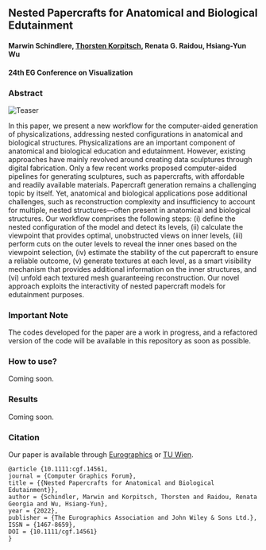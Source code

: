 Nested Papercrafts for Anatomical and Biological Edutainment
----------

#### Marwin Schindlere, [Thorsten Korpitsch](https://github.com/AnimaNoProject/), Renata G. Raidou, Hsiang-Yun Wu

#### 24th EG Conference on Visualization

### Abstract

![Teaser](https://user-images.githubusercontent.com/32396864/171257760-9ecbacea-5e9b-41e2-b080-a18111a5f14f.png)

In this paper, we present a new workflow for the computer-aided generation of physicalizations, addressing nested configurations in anatomical and biological structures. Physicalizations are an important component of anatomical and biological education and edutainment. However, existing approaches have mainly revolved around creating data sculptures through digital fabrication. Only a few recent works proposed computer-aided pipelines for generating sculptures, such as papercrafts, with affordable and readily available materials. Papercraft generation remains a challenging topic by itself. Yet, anatomical and biological applications pose additional challenges, such as reconstruction complexity and insufficiency to account for multiple, nested structures—often present in anatomical and biological structures. Our workflow comprises the following steps: (i) define the nested configuration of the model and detect its levels, (ii) calculate the viewpoint that provides optimal, unobstructed views on inner levels, (iii) perform cuts on the outer levels to reveal the inner ones based on the viewpoint selection, (iv) estimate the stability of the cut papercraft to ensure a reliable outcome, (v) generate textures at each level, as a smart visibility mechanism that provides additional information on the inner structures, and (vi) unfold each textured mesh guaranteeing reconstruction. Our novel approach exploits the interactivity of nested papercraft models for edutainment purposes.

### Important Note

The codes developed for the paper are a work in progress, and a refactored version of the code will be available in this repository as soon as possible.

### How to use?

Coming soon.

### Results

Coming soon.

### Citation

Our paper is available through [Eurographics](https://diglib.eg.org/handle/10.1111/cgf14561) or [TU Wien](https://www.cg.tuwien.ac.at/research/publications/2022/Schindler-2022-eurovis/).
```
@article {10.1111:cgf.14561,
journal = {Computer Graphics Forum},
title = {{Nested Papercrafts for Anatomical and Biological Edutainment}},
author = {Schindler, Marwin and Korpitsch, Thorsten and Raidou, Renata Georgia and Wu, Hsiang-Yun},
year = {2022},
publisher = {The Eurographics Association and John Wiley & Sons Ltd.},
ISSN = {1467-8659},
DOI = {10.1111/cgf.14561}
}
```

